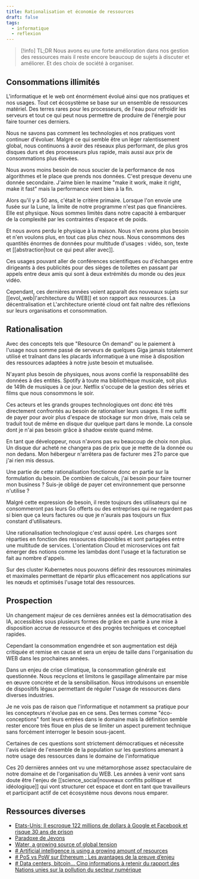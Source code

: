 ```yaml
---
title: Rationalisation et économie de ressources
draft: false
tags:
  - informatique
  - reflexion
---
```


> [!info] TL;DR
> Nous avons eu une forte amélioration dans nos gestion des ressources mais il reste encore beaucoup de sujets à discuter et améliorer. Et des choix de société à organiser.

## Consommations illimités

L'informatique et le web ont énormément évolué ainsi que nos pratiques et nos usages. Tout cet écosystème se base sur un ensemble de ressources matériel. Des terres rares pour les processeurs, de l'eau pour refroidir les serveurs et tout ce qui peut nous permettre de produire de l'énergie pour faire tourner ces derniers.

Nous ne savons pas comment les technologies et nos pratiques vont continuer d'évoluer. Malgré ce qui semble être un léger ralentissement global, nous continuons à avoir des réseaux plus performant, de plus gros disques durs et des processeurs plus rapide, mais aussi aux prix de consommations plus élevées.

Nous avons moins besoin de nous soucier de la performance de nos algorithmes et le place que prends nos données. C'est presque devenu une donnée secondaire. J'aime bien le maxime "make it work, make it right, make it fast" mais la performance vient bien à la fin.

Alors qu'il y a 50 ans, c'était le critère primaire. Lorsque l'on envoie une fusée sur la Lune, la limite de notre programme n'est pas que financières. Elle est physique. Nous sommes limités dans notre capacité à embarquer de la complexité par les contraintes d'espace et de poids.

Et nous avons perdu le physique à la maison. Nous n'en avons plus besoin et n'en voulons plus, en tout cas plus chez nous. Nous consommons des quantités énormes de données pour multitude d'usages : vidéo, son, texte et [[abstraction|tout ce qui peut aller avec]].

Ces usages pouvant aller de conférences scientifiques ou d'échanges entre dirigeants à des publicités pour des sièges de toilettes en passant par appels entre deux amis qui sont à deux extrémités du monde ou des jeux vidéo.

Cependant, ces dernières années voient apparaît des nouveaux sujets sur [[evol_web|l'architecture du WEB]] et son rapport aux ressources. La décentralisation et L'architecture orienté cloud ont fait naître des réflexions sur leurs organisations et consommation.

## Rationalisation

Avec des concepts tels que "Resource On demand" ou le paiement à l'usage nous somme passé de serveurs de quelques Giga jamais totalement utilisé et traînant dans les placards informatique à une mise à disposition des ressources adaptées à notre juste besoin et mutualisée.

N'ayant plus besoin de physiques, nous avons confié la responsabilité des données à des entités. Spotify à toute ma bibliothèque musicale, soit plus de 149h de musiques à ce jour. Netflix s'occupe de la gestion des séries et films que nous consommons le soir.

Ces acteurs et les grands groupes technologiques ont donc été très directement confrontés au besoin de rationaliser leurs usages. Il me suffit de payer pour avoir plus d'espace de stockage sur mon drive, mais cela se traduit tout de même en disque dur quelque part dans le monde. La console dont je n'ai pas besoin grâce à shadow existe quand même.

En tant que développeur, nous n'avons pas eu beaucoup de choix non plus. Un disque dur acheté ne changera pas de prix que je mette de la donnée ou non dedans. Mon hébergeur n'arrêtera pas de facturer mes 2To parce que j'ai rien mis dessus.

Une partie de cette rationalisation fonctionne donc en partie sur la formulation du besoin. De combien de calculs, j'ai besoin pour faire tourner mon business ? Suis-je obligé de payer cet environnement que personne n'utilise ?

Malgré cette expression de besoin, il reste toujours des utilisateurs qui ne consommeront pas leurs Go offerts ou des entreprises qui ne regardent pas si bien que ça leurs factures ou que je n'aurais pas toujours un flux constant d'utilisateurs.

Une rationalisation technologique c'est aussi opéré. Les charges sont réparties en fonction des ressources disponibles et sont partagées entre une multitude de services. L'orientation Cloud et microservices ont fait émerger des notions comme les lambdas dont l'usage et la facturation se fait au nombre d'appels.

Sur des cluster Kubernetes nous pouvons définir des ressources minimales et maximales permettant de répartir plus efficacement nos applications sur les nœuds et optimisés l'usage total des ressources.

## Prospection

Un changement majeur de ces dernières années est la démocratisation des IA, accessibles sous plusieurs formes de grâce en partie à une mise à disposition accrue de ressource et des progrès techniques et conceptuel rapides.

Cependant la consommation engendrée et son augmentation est déjà critiquée et remise en cause et sera un enjeu de taille dans l'organisation du WEB dans les prochaines années.

Dans un enjeu de crise climatique, la consommation générale est questionnée. Nous recyclons et limitons le gaspillage alimentaire par mise en œuvre concrète et de la sensibilisation. Nous introduisons un ensemble de dispositifs légaux permettant de réguler l'usage de ressources dans diverses industries.

Je ne vois pas de raison que l'informatique et notamment sa pratique pour les concepteurs n'évolue pas en ce sens. Des termes comme "éco-conceptions" font leurs entrées dans le domaine mais la définition semble rester encore très floue en plus de se limiter un aspect purement technique sans forcément interroger le besoin sous-jacent.

Certaines de ces questions sont strictement démocratiques et nécessite l'avis éclairé de l'ensemble de la population sur les questions amenant à notre usage des ressources dans le domaine de l'informatique

Ces 20 dernières années ont vu une métamorphose assez spectaculaire de notre domaine et de l'organisation du WEB. Les années à venir vont sans doute être l'enjeu de [[science_social|nouveaux conflits politique et idéologique]] qui vont structurer cet espace et dont en tant que travailleurs et participant actif de cet écosystème nous devons nous emparer.

## Ressources diverses

- [Etats-Unis: Il escroque 122 millions de dollars à Google et Facebook et risque 30 ans de prison](https://www.20minutes.fr/high-tech/2482723-20190327-etats-unis-escroque-122-millions-dollars-google-facebook-risque-30-ans-prison)
- [Paradoxe de Jevons](https://fr.wikipedia.org/wiki/Paradoxe_de_Jevons)
- [Water, a growing source of global tension](https://www.polytechnique-insights.com/en/columns/planet/water-a-growing-source-of-tension/)
- [# Artificial intelligence is using a growing amount of resources](https://www.tomorrow.city/artificial-intelligence-is-using-a-growing-number-of-resources/)
- [# PoS vs PoW sur Ethereum : Les avantages de la preuve d’enjeu](https://www.cointribune.com/pos-vs-pow-sur-ethereum-les-avantages-de-la-preuve-denjeu/)
- [# Data centers, bitcoin... Cinq informations à retenir du rapport des Nations unies sur la pollution du secteur numérique](https://www.francetvinfo.fr/monde/environnement/data-centers-bitcoin-cinq-informations-a-retenir-sur-le-rapport-des-nations-unies-sur-la-pollution-du-secteur-numerique_6660027.html)
